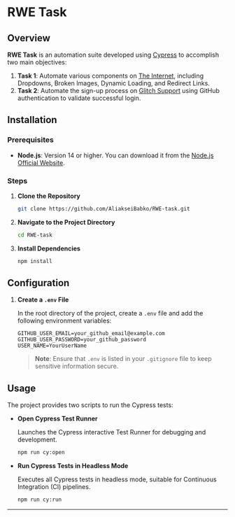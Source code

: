 # RWE Task

## Overview

**RWE Task** is an automation suite developed using [Cypress](https://www.cypress.io/) to accomplish two main objectives:

1. **Task 1**: Automate various components on [The Internet](https://the-internet.herokuapp.com/), including Dropdowns, Broken Images, Dynamic Loading, and Redirect Links.
2. **Task 2**: Automate the sign-up process on [Glitch Support](https://support.glitch.com/) using GitHub authentication to validate successful login.

## Installation

### Prerequisites

- **Node.js**: Version 14 or higher. You can download it from the [Node.js Official Website](https://nodejs.org/).

### Steps

1. **Clone the Repository**

   ```bash
   git clone https://github.com/AliakseiBabko/RWE-task.git
   ```

2. **Navigate to the Project Directory**

   ```bash
   cd RWE-task
   ```

3. **Install Dependencies**

   ```bash
   npm install
   ```

## Configuration

1. **Create a `.env` File**

   In the root directory of the project, create a `.env` file and add the following environment variables:

   ```env
   GITHUB_USER_EMAIL=your_github_email@example.com
   GITHUB_USER_PASSWORD=your_github_password
   USER_NAME=YourUserName
   ```

   > **Note**: Ensure that `.env` is listed in your `.gitignore` file to keep sensitive information secure.

## Usage

The project provides two scripts to run the Cypress tests:

- **Open Cypress Test Runner**

  Launches the Cypress interactive Test Runner for debugging and development.

  ```bash
  npm run cy:open
  ```

- **Run Cypress Tests in Headless Mode**

  Executes all Cypress tests in headless mode, suitable for Continuous Integration (CI) pipelines.

  ```bash
  npm run cy:run
  ```

---